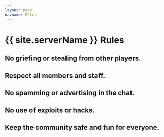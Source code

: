 ```yaml
---
layout: page
navname: Rules
---
```


# {{ site.serverName }} Rules
## No griefing or stealing from other players.
## Respect all members and staff.
## No spamming or advertising in the chat.
## No use of exploits or hacks.
## Keep the community safe and fun for everyone.
